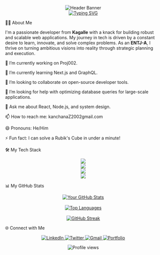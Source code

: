 <!--
Hello! You can use this template for your own GitHub profile README.
To get started, simply replace the placeholders like [Your-GitHub-Username] with your actual information.
You can find more icons at https://simpleicons.org/ or https://devicon.dev/
-->

<!-- Header Banner -->

<div align="center">
<img src="https://www.google.com/search?q=https://placehold.co/1200x300/0D1117/30C55A%3Ftext%3DHello,%2BWorld!" alt="Header Banner" />
</div>

<!-- Typing SVG -->

<div align="center">
<a href="https://git.io/typing-svg"><img src="https://www.google.com/search?q=https://readme-typing-svg.demolab.com%3Ffont%3DFira%2BCode%26weight%3D700%26size%3D30%26pause%3D1000%26color%3D30C55A%26center%3Dtrue%26vCenter%3Dtrue%26width%3D435%26lines%3DI%27m%2BKanchana%2BPiyaseara%3BA%2BFull-Stack%2BDeveloper%3BA%2BLifelong%2BLearner%3BAn%2BOpen-Source%2BEnthusiast" alt="Typing SVG" /></a>
</div>

👨‍💻 About Me
<p align="left">
I'm a passionate developer from <strong>Kagalle</strong> with a knack for building robust and scalable web applications. My journey in tech is driven by a constant desire to learn, innovate, and solve complex problems. As an <strong>ENTJ-A</strong>, I thrive on turning ambitious visions into reality through strategic planning and execution.
</p>

🔭 I’m currently working on Proj002.

🌱 I’m currently learning Next.js and GraphQL.

👯 I’m looking to collaborate on open-source developer tools.

🤔 I’m looking for help with optimizing database queries for large-scale applications.

💬 Ask me about React, Node.js, and system design.

📫 How to reach me: kanchanaZ2002gmail.com

😄 Pronouns: He/Him

⚡ Fun fact: I can solve a Rubik's Cube in under a minute!

🛠️ My Tech Stack
<p align="center">
<!-- Languages -->
<a href="https://skillicons.dev">
<img src="https://www.google.com/search?q=https://skillicons.dev/icons%3Fi%3Djs,ts,python,go,rust%26perline%3D5" />
</a>
<br>
<!-- Frontend -->
<a href="https://skillicons.dev">
<img src="https://www.google.com/search?q=https://skillicons.dev/icons%3Fi%3Dreact,nextjs,vue,tailwind,figma%26perline%3D5" />
</a>
<br>
<!-- Backend -->
<a href="https://skillicons.dev">
<img src="https://www.google.com/search?q=https://skillicons.dev/icons%3Fi%3Dnodejs,express,django,fastapi,postgres%26perline%3D5" />
</a>
<br>
<!-- DevOps & Tools -->
<a href="https://skillicons.dev">
<img src="https://www.google.com/search?q=https://skillicons.dev/icons%3Fi%3Ddocker,kubernetes,aws,gcp,git%26perline%3D5" />
</a>
</p>

📊 My GitHub Stats
<p align="center">
<!-- GitHub Stats Card -->
<a href="https://github.com/anuraghazra/github-readme-stats">
<img alt="Your GitHub Stats" src="https://www.google.com/search?q=https://github-readme-stats.vercel.app/api%3Fusername%3Dmrkhp2002%26show_icons%3Dtrue%26theme%3Dtokyonight%26hide_border%3Dtrue%26include_all_commits%3Dtrue%26count_private%3Dtrue" />
</a>
<br><br>
<!-- Top Languages Card -->
<a href="https://github.com/anuraghazra/github-readme-stats">
<img alt="Top Languages" src="https://www.google.com/search?q=https://github-readme-stats.vercel.app/api/top-langs/%3Fusername%3Dmrkhp2002%26layout%3Dcompact%26theme%3Dtokyonight%26hide_border%3Dtrue%26langs_count%3D8" />
</a>
<br><br>
<!-- GitHub Streak Card -->
<a href="https://github-readme-streak-stats.herokuapp.com">
<img alt="GitHub Streak" src="https://www.google.com/search?q=https://github-readme-streak-stats.herokuapp.com/%3Fuser%3Dmrkhp2002%26theme%3Dtokyonight%26hide_border%3Dtrue" />
</a>
</p>

🌐 Connect with Me
<p align="center">
<a href="https://www.google.com/search?q=https://www.linkedin.com/in/mrkhplinked-019b70296" target="_blank">
<img src="https://www.google.com/search?q=https://img.shields.io/badge/LinkedIn-0077B5%3Fstyle%3Dfor-the-badge%26logo%3Dlinkedin%26logoColor%3Dwhite" alt="LinkedIn"/>
</a>
<a href="https://x.com/mr_khp" target="_blank">
<img src="https://www.google.com/search?q=https://img.shields.io/badge/Twitter-1DA1F2%3Fstyle%3Dfor-the-badge%26logo%3Dtwitter%26logoColor%3Dwhite" alt="Twitter"/>
</a>
<a href="mailto:kanchanaZ2002gmail.com">
<img src="https://img.shields.io/badge/Gmail-D14836?style=for-the-badge&logo=gmail&logoColor=white" alt="Gmail"/>
</a>
<a href="https://www.google.com/url?sa=E&source=gmail&q=https://mrkhp2002.github.io">
<img src="https://www.google.com/search?q=https://img.shields.io/badge/Portfolio-30C55A%3Fstyle%3Dfor-the-badge%26logo%3Dreact%26logoColor%3Dblack" alt="Portfolio"/>
</a>
</p>

<p align="center">
<img src="https://www.google.com/search?q=https://komarev.com/ghpvc/%3Fusername%3Dmrkhp2002%26color%3D30C55A%26style%3Dflat-square" alt="Profile views" />
</p>
